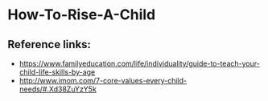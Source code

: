 # How-To-Rise-A-Child


## Reference links:
  - https://www.familyeducation.com/life/individuality/guide-to-teach-your-child-life-skills-by-age
  - http://www.imom.com/7-core-values-every-child-needs/#.Xd38ZuYzY5k
